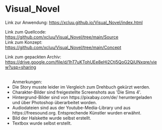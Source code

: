 # Visual_Novel
 
Link zur Anwendung: https://xcluu.github.io/Visual_Novel/index.html

Link zum Quellcode: https://github.com/xcluu/Visual_Novel/tree/main/Source<br>
Link zum Konzept: https://github.com/xcluu/Visual_Novel/tree/main/Concept

Link zum gepackten Archiv: https://drive.google.com/file/d/1hT7uKTohUEe8eHi2Ctj5QoG2QiUNxqre/view?usp=sharing
<br><br>

<ul> 
Anmerkungen:
 <li>Die Story musste leider im Vergleich zum Drehbuch gekürzt werden. </li>
 <li>Charakter-Bilder sind freigestellte Screenshots aus 'Die Sims 4'. </li>
 <li>Hintergrund-Bilder sind von https://pixabay.com/de/ heruntergeladen und über Photoshop überarbeitet worden. </li>
 <li>Audiodateien sind aus der Youtube-Media-Library und aus https://freesound.org. Entsprechende Künstler wurden erwähnt. </li>
 <li>Bild der Halskette wurde selbst erstellt. </li>
 <li>Textbox wurde selbst erstellt. </li>
</ul>
